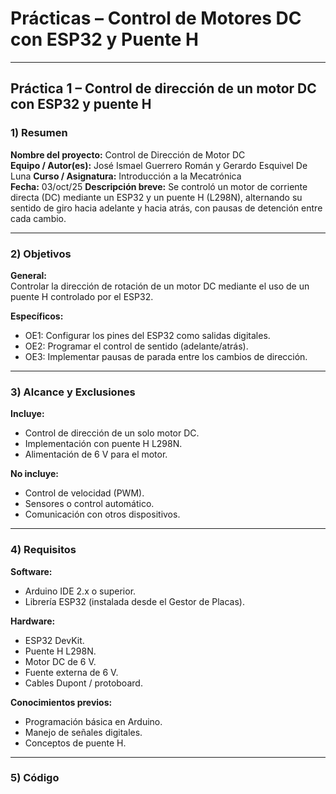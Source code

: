 # Prácticas – Control de Motores DC con ESP32 y Puente H

---

##  Práctica 1 – Control de dirección de un motor DC con ESP32 y puente H

### 1) Resumen  
**Nombre del proyecto:** Control de Dirección de Motor DC  
**Equipo / Autor(es):**  José Ismael Guerrero Román y Gerardo Esquivel De Luna 
**Curso / Asignatura:** Introducción a la Mecatrónica  
**Fecha:**   03/oct/25
**Descripción breve:** Se controló un motor de corriente directa (DC) mediante un ESP32 y un puente H (L298N), alternando su sentido de giro hacia adelante y hacia atrás, con pausas de detención entre cada cambio.

---

### 2) Objetivos  
**General:**  
Controlar la dirección de rotación de un motor DC mediante el uso de un puente H controlado por el ESP32.  

**Específicos:**  
- OE1: Configurar los pines del ESP32 como salidas digitales.  
- OE2: Programar el control de sentido (adelante/atrás).  
- OE3: Implementar pausas de parada entre los cambios de dirección.  

---

### 3) Alcance y Exclusiones  
**Incluye:**  
- Control de dirección de un solo motor DC.  
- Implementación con puente H L298N.  
- Alimentación de 6 V para el motor.  

**No incluye:**  
- Control de velocidad (PWM).  
- Sensores o control automático.  
- Comunicación con otros dispositivos.  

---

### 4) Requisitos  

**Software:**  
- Arduino IDE 2.x o superior.  
- Librería ESP32 (instalada desde el Gestor de Placas).  

**Hardware:**  
- ESP32 DevKit.  
- Puente H L298N.  
- Motor DC de 6 V.  
- Fuente externa de 6 V.  
- Cables Dupont / protoboard.  

**Conocimientos previos:**  
- Programación básica en Arduino.  
- Manejo de señales digitales.  
- Conceptos de puente H.  

---

### 5) Código

```cpp
